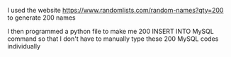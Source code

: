 I used the website 
https://www.randomlists.com/random-names?qty=200
to generate 200 names

I then programmed a python file to make me 200 INSERT INTO MySQL command
so that I don't have to manually type these 200 MySQL codes individually